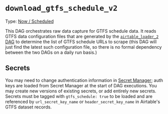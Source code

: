 # `download_gtfs_schedule_v2`

Type: [Now / Scheduled](https://docs.calitp.org/data-infra/airflow/dags-maintenance.html)

This DAG orchestrates raw data capture for GTFS schedule data. It reads GTFS data configuration files that are generated by the [`airtable_loader_2` DAG](../airtable_loader_v2/README.md) to determine the list of GTFS schedule URLs to scrape (this DAG will just find the latest such configuration file, so there is no formal dependency between the two DAGs on a daily run basis.)

## Secrets
You may need to change authentication information in [Secret Manager](https://console.cloud.google.com/security/secret-manager); auth keys are loaded from Secret Manager at the start of DAG executions. You may create new versions of existing secrets, or add entirely new secrets. Secrets must be tagged with `gtfs_schedule: true` to be loaded and are referenced by `url_secret_key_name` or `header_secret_key_name` in Airtable's GTFS dataset records.
